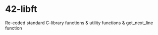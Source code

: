 # 42-libft
Re-coded standard C-library functions &amp; utility functions &amp; get_next_line function

